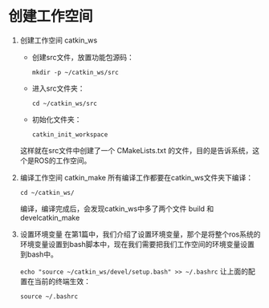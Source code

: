 # 创建工作空间

1. 创建工作空间 catkin_ws

   - 创建src文件，放置功能包源码：

     `mkdir -p ~/catkin_ws/src`

   - 进入src文件夹： 

     `cd ~/catkin_ws/src`

   - 初始化文件夹：

      `catkin_init_workspace`

   这样就在src文件中创建了一个 CMakeLists.txt 的文件，目的是告诉系统，这个是ROS的工作空间。

2. 编译工作空间 catkin_make
   所有编译工作都要在catkin_ws文件夹下编译：

   `cd ~/catkin_ws/`

   编译，编译完成后，会发现catkin_ws中多了两个文件 build 和 develcatkin_make

3. 设置环境变量
   在第1篇中，我们介绍了设置环境变量，那个是将整个ros系统的环境变量设置到bash脚本中，现在我们需要把我们工作空间的环境变量设置到bash中。

   `echo "source ~/catkin_ws/devel/setup.bash" >> ~/.bashrc`
    让上面的配置在当前的终端生效：

   `source ~/.bashrc`

